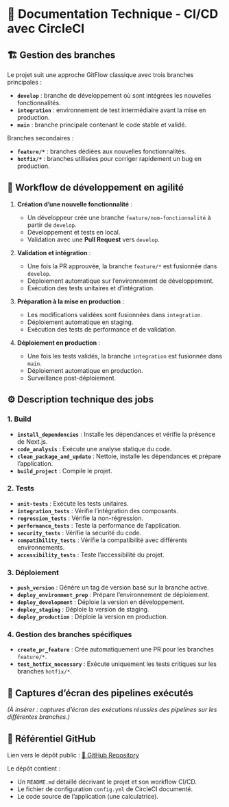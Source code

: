 # 📘 Documentation Technique - CI/CD avec CircleCI

## 🏗️ Gestion des branches

Le projet suit une approche GitFlow classique avec trois branches principales :

- **`develop`** : branche de développement où sont intégrées les nouvelles fonctionnalités.
- **`integration`** : environnement de test intermédiaire avant la mise en production.
- **`main`** : branche principale contenant le code stable et validé.

Branches secondaires :

- **`feature/*`** : branches dédiées aux nouvelles fonctionnalités.
- **`hotfix/*`** : branches utilisées pour corriger rapidement un bug en production.

## 🔄 Workflow de développement en agilité

1. **Création d’une nouvelle fonctionnalité** :
   - Un développeur crée une branche `feature/nom-fonctionnalité` à partir de `develop`.
   - Développement et tests en local.
   - Validation avec une **Pull Request** vers `develop`.
2. **Validation et intégration** :

   - Une fois la PR approuvée, la branche `feature/*` est fusionnée dans `develop`.
   - Déploiement automatique sur l’environnement de développement.
   - Exécution des tests unitaires et d’intégration.

3. **Préparation à la mise en production** :

   - Les modifications validées sont fusionnées dans `integration`.
   - Déploiement automatique en staging.
   - Exécution des tests de performance et de validation.

4. **Déploiement en production** :
   - Une fois les tests validés, la branche `integration` est fusionnée dans `main`.
   - Déploiement automatique en production.
   - Surveillance post-déploiement.

## ⚙️ Description technique des jobs

### **1. Build**

- **`install_dependencies`** : Installe les dépendances et vérifie la présence de Next.js.
- **`code_analysis`** : Exécute une analyse statique du code.
- **`clean_package_and_update`** : Nettoie, installe les dépendances et prépare l’application.
- **`build_project`** : Compile le projet.

### **2. Tests**

- **`unit-tests`** : Exécute les tests unitaires.
- **`integration_tests`** : Vérifie l’intégration des composants.
- **`regression_tests`** : Vérifie la non-régression.
- **`performance_tests`** : Teste la performance de l’application.
- **`security_tests`** : Vérifie la sécurité du code.
- **`compatibility_tests`** : Vérifie la compatibilité avec différents environnements.
- **`accessibility_tests`** : Teste l’accessibilité du projet.

### **3. Déploiement**

- **`push_version`** : Génère un tag de version basé sur la branche active.
- **`deploy_environment_prep`** : Prépare l’environnement de déploiement.
- **`deploy_development`** : Déploie la version en développement.
- **`deploy_staging`** : Déploie la version de staging.
- **`deploy_production`** : Déploie la version en production.

### **4. Gestion des branches spécifiques**

- **`create_pr_feature`** : Crée automatiquement une PR pour les branches `feature/*`.
- **`test_hotfix_necessary`** : Exécute uniquement les tests critiques sur les branches `hotfix/*`.

## 📸 Captures d’écran des pipelines exécutés

_(À insérer : captures d’écran des exécutions réussies des pipelines sur les différentes branches.)_

## 🔗 Référentiel GitHub

Lien vers le dépôt public : [🔗 GitHub Repository](https://github.com/mon-repo-public)

Le dépôt contient :

- Un `README.md` détaillé décrivant le projet et son workflow CI/CD.
- Le fichier de configuration `config.yml` de CircleCI documenté.
- Le code source de l’application (une calculatrice).
